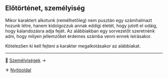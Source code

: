 ## Előtörténet, személyiség

Mikor karaktert alkotunk (remélhetőleg) nem pusztán egy számhalmazt hozunk létre, hanem kidolgozzuk annak eddigi életét, hogy jutott el odáig, hogy kalandozásra adja fejét. Az alábbiakban egy sorvezetőt szeretnénk adni, hogy milyen jellemzőket érdemes számba venni ennek leírásakor.

Kötelezően ki kell fejteni a karakter megalkotásakor az alábbiakat.

---
🔗 [Személyiségek](012_04_szemelyisegek.md) →

⚜️ [Nyitóoldal](start.md#1-karakteralkot%C3%A1s)
